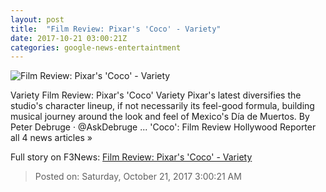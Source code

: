 ```yaml
---
layout: post
title:  "Film Review: Pixar's 'Coco' - Variety"
date: 2017-10-21 03:00:21Z
categories: google-news-entertaintment
---
```


![Film Review: Pixar's 'Coco' - Variety](https://pmcvariety.files.wordpress.com/2017/10/coco.jpg?w=700&h=393&crop=1)

Variety Film Review: Pixar's 'Coco' Variety Pixar's latest diversifies the studio's character lineup, if not necessarily its feel-good formula, building musical journey around the look and feel of Mexico's Día de Muertos. By Peter Debruge · @AskDebruge ... 'Coco': Film Review Hollywood Reporter all 4 news articles »


Full story on F3News: [Film Review: Pixar's 'Coco' - Variety](http://www.f3nws.com/n/BRU2zG)

> Posted on: Saturday, October 21, 2017 3:00:21 AM
